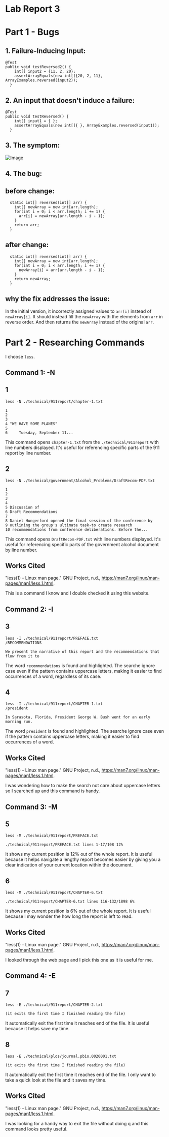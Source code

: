 # Lab Report 3
# Part 1 - Bugs
## 1. Failure-Inducing Input:
```
@Test
public void testReversed2() {
    int[] input2 = {11, 2, 20};
    assertArrayEquals(new int[]{20, 2, 11}, ArrayExamples.reversed(input2));
  }
```

## 2. An input that doesn't induce a failure:
```
@Test 
public void testReversed() {
    int[] input1 = { };
    assertArrayEquals(new int[]{ }, ArrayExamples.reversed(input1));
  }
```

## 3. The symptom:
![Image](Lab3-1.png)

## 4. The bug:
## before change:
```
  static int[] reversed(int[] arr) {
    int[] newArray = new int[arr.length];
    for(int i = 0; i < arr.length; i += 1) {
      arr[i] = newArray[arr.length - i - 1];
    }
    return arr;
  }
```
## after change:
```
  static int[] reversed(int[] arr) {
    int[] newArray = new int[arr.length];
    for(int i = 0; i < arr.length; i += 1) {
      newArray[i] = arr[arr.length - i - 1];
    }
    return newArray;
  }
```
## why the fix addresses the issue:
In the initial version, it incorrectly assigned values to `arr[i]` instead of `newArray[i]`. It should instead fill the `newArray` with the elements from `arr` in reverse order. And then returns the `newArray` instead of the original `arr`.

# Part 2 - Researching Commands
I choose `less`.

## Command 1: -N 
## 1
```
less -N ./technical/911report/chapter-1.txt

1 
2         
3                 
4 "WE HAVE SOME PLANES"
5 
6     Tuesday, September 11...
```
This command opens `chapter-1.txt` from the `./technical/911report` with line numbers displayed. It's useful for referencing specific parts of the 911 report by line number.
## 2
```
less -N ./technical/government/Alcohol_Problems/DraftRecom-PDF.txt

1 
2 
3 
4 
5 Discussion of
6 Draft Recommendations
7 
8 Daniel Hungerford opened the final session of the conference by
9 outlining the group's ultimate task-to create research
10 recommendations from conference deliberations. Before the...
```
This command opens `DraftRecom-PDF.txt` with line numbers displayed. It's useful for referencing specific parts of the government alcohol document by line number.
## Works Cited
"less(1) - Linux man page." GNU Project, n.d., https://man7.org/linux/man-pages/man1/less.1.html.

This is a command I know and I double checked it using this website. 

## Command 2: -I 
## 3
```
less -I ./technical/911report/PREFACE.txt
/RECOMMENDATIONS

We present the narrative of this report and the recommendations that flow from it to
```
The word `recommendations` is found and highlighted. The searche ignore case even if the pattern contains uppercase letters, making it easier to find occurrences of a word, regardless of its case. 

## 4
```
less -I ./technical/911report/CHAPTER-1.txt
/president
        
In Sarasota, Florida, President George W. Bush went for an early morning run.
```
The word `president` is found and highlighted. The searche ignore case even if the pattern contains uppercase letters, making it easier to find occurrences of a word. 
## Works Cited
"less(1) - Linux man page." GNU Project, n.d., https://man7.org/linux/man-pages/man1/less.1.html.

I was wondering how to make the search not care about uppercase letters so I searched up and this command is handy. 

## Command 3: -M
## 5
```
less -M ./technical/911report/PREFACE.txt

./technical/911report/PREFACE.txt lines 1-17/108 12%
```
It shows my current position is 12% out of the whole report. It is useful because it helps navigate a lengthy report becomes easier by giving you a clear indication of your current location within the document.

## 6
```
less -M ./technical/911report/CHAPTER-6.txt

./technical/911report/CHAPTER-6.txt lines 116-132/1898 6%
```
It shows my current position is 6% out of the whole report. It is useful because I may wonder the how long the report is left to read. 
## Works Cited
"less(1) - Linux man page." GNU Project, n.d., https://man7.org/linux/man-pages/man1/less.1.html.

I looked through the web page and I pick this one as it is useful for me. 

## Command 4: -E
## 7 
```
less -E ./technical/911report/CHAPTER-2.txt

(it exits the first time I finished reading the file)
```
It automatically exit the first time it reaches end of the file. It is useful because it helps save my time. 

## 8
```
less -E ./technical/plos/journal.pbio.0020001.txt

(it exits the first time I finished reading the file)
```
It automatically exit the first time it reaches end of the file. I only want to take a quick look at the file and it saves my time.
## Works Cited
"less(1) - Linux man page." GNU Project, n.d., https://man7.org/linux/man-pages/man1/less.1.html.

I was looking for a handy way to exit the file without doing q and this command looks pretty useful. 





